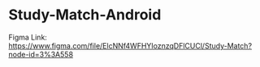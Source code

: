 # Study-Match-Android

Figma Link: https://www.figma.com/file/ElcNNf4WFHYIoznzqDFlCUCl/Study-Match?node-id=3%3A558
